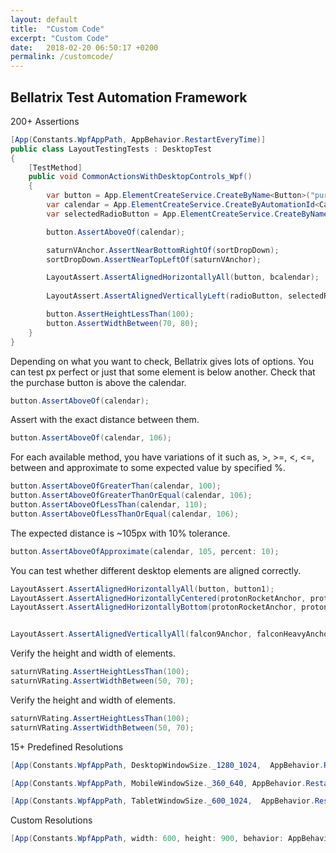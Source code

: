 ```yaml
---
layout: default
title:  "Custom Code"
excerpt: "Custom Code"
date:   2018-02-20 06:50:17 +0200
permalink: /customcode/
---
```

Bellatrix Test Automation Framework 
---------------------------------------------------------


200+ Assertions
```csharp
[App(Constants.WpfAppPath, AppBehavior.RestartEveryTime)]
public class LayoutTestingTests : DesktopTest
{
    [TestMethod]
    public void CommonActionsWithDesktopControls_Wpf()
    {
        var button = App.ElementCreateService.CreateByName<Button>("purchaseButton");
        var calendar = App.ElementCreateService.CreateByAutomationId<Calendar>("calendar");
        var selectedRadioButton = App.ElementCreateService.CreateByName<RadioButton>("selectedRadioButton");

        button.AssertAboveOf(calendar);

        saturnVAnchor.AssertNearBottomRightOf(sortDropDown);
        sortDropDown.AssertNearTopLeftOf(saturnVAnchor);

        LayoutAssert.AssertAlignedHorizontallyAll(button, bcalendar);
        
        LayoutAssert.AssertAlignedVerticallyLeft(radioButton, selectedRadioButton);

        button.AssertHeightLessThan(100);
        button.AssertWidthBetween(70, 80);
    }
}
```

Depending on what you want to check, Bellatrix gives lots of options. You can test px perfect or just that some element is below another. Check that the purchase button is above the calendar.
```csharp
button.AssertAboveOf(calendar);
```

Assert with the exact distance between them.
```csharp
button.AssertAboveOf(calendar, 106);
```


For each available method, you have variations of it such as, >, >=, <, <=, between and approximate to some expected value by specified %.
```csharp
button.AssertAboveOfGreaterThan(calendar, 100);
button.AssertAboveOfGreaterThanOrEqual(calendar, 106);
button.AssertAboveOfLessThan(calendar, 110);
button.AssertAboveOfLessThanOrEqual(calendar, 106);
```

The expected distance is ~105px with 10% tolerance.
```csharp
button.AssertAboveOfApproximate(calendar, 105, percent: 10);
```

You can test whether different desktop elements are aligned correctly.
```csharp
LayoutAssert.AssertAlignedHorizontallyAll(button, button1);
LayoutAssert.AssertAlignedHorizontallyCentered(protonRocketAnchor, protonMAnchor, saturnVAnchor);
LayoutAssert.AssertAlignedHorizontallyBottom(protonRocketAnchor, protonMAnchor, saturnVAnchor);


LayoutAssert.AssertAlignedVerticallyAll(falcon9Anchor, falconHeavyAnchor);
```


Verify the height and width of elements.
```csharp
saturnVRating.AssertHeightLessThan(100);
saturnVRating.AssertWidthBetween(50, 70);
```

Verify the height and width of elements.
```csharp
saturnVRating.AssertHeightLessThan(100);
saturnVRating.AssertWidthBetween(50, 70);
```


15+ Predefined Resolutions

```csharp
[App(Constants.WpfAppPath, DesktopWindowSize._1280_1024,  AppBehavior.RestartEveryTime)]
```

```csharp
[App(Constants.WpfAppPath, MobileWindowSize._360_640, AppBehavior.RestartEveryTime)]
```

```csharp
[App(Constants.WpfAppPath, TabletWindowSize._600_1024,  AppBehavior.RestartEveryTime)]
```

Custom Resolutions
```csharp
[App(Constants.WpfAppPath, width: 600, height: 900, behavior: AppBehavior.RestartEveryTime)]```